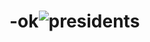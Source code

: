 # -ok![presidents](https://github.com/ljhashud/-/assets/148618585/1e862feb-772e-41e9-9868-7d3fa431866c)
